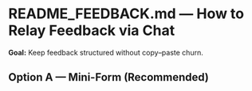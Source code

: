 # README_FEEDBACK.md — How to Relay Feedback via Chat

**Goal:** Keep feedback structured without copy–paste churn.

## Option A — Mini-Form (Recommended)
